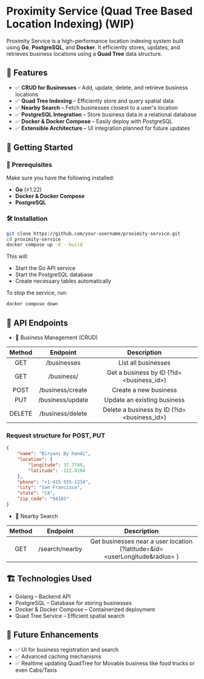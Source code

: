 # Proximity Service (Quad Tree Based Location Indexing) (WIP)

Proximity Service is a high-performance location indexing system built using **Go**, **PostgreSQL**, and **Docker**. It efficiently stores, updates, and retrieves business locations using a **Quad Tree** data structure.

## 📌 Features

- ✅ **CRUD for Businesses** – Add, update, delete, and retrieve business locations  
- ✅ **Quad Tree Indexing** – Efficiently store and query spatial data
- ✅ **Nearby Search** – Fetch businesses closest to a user's location  
- ✅ **PostgreSQL Integration** – Store business data in a relational database  
- ✅ **Docker & Docker Compose** – Easily deploy with PostgreSQL  
- ✅ **Extensible Architecture** – UI integration planned for future updates  

## 🚀 Getting Started

### 📌 Prerequisites

Make sure you have the following installed:

- **Go** (≥1.22)  
- **Docker & Docker Compose**
- **PostgreSQL**

### 🛠️ Installation

```sh
git clone https://github.com/your-username/proximity-service.git
cd proximity-service
docker compose up -d --build
```
This will:

- Start the Go API service
- Start the PostgreSQL database
- Create necessary tables automatically

To stop the service, run:
```sh
docker compose down
```

## 🔗 API Endpoints
- 📍 Business Management (CRUD)

| Method | Endpoint    |                 Description                  |
| :---:   | :---: |:--------------------------------------------:|
| GET | /businesses   |             List all businesses              |
| GET | /business/   |   Get a business by ID (?id=<business_id>)   |
| POST | /business/create   |            Create a new business             |
| PUT | /business/update   |         Update an existing business          |
| DELETE | /business/delete   | Delete a business by ID  (?id=<business_id>) |

### Request structure for POST, PUT
```json
{
    "name": "Biryani By handi",
    "location": {
        "longitude": 37.7749,
        "latitude": -122.4194
    },
    "phone": "+1-415-555-1234",
    "city": "San Francisco",
    "state": "CA",
    "zip_code": "94103"
}
```

- 📌 Nearby Search
  
| Method | Endpoint    | Description   |
| :---:  | :---: | :---: |
| GET | /search/nearby   | Get businesses near a user location (?latitude=<userLatitude>&id=<userLongitude&radius=<radius> ) |


## 🏗️ Technologies Used
- Golang – Backend API
- PostgreSQL – Database for storing businesses
- Docker & Docker Compose – Containerized deployment
- Quad Tree Service – Efficient spatial search

## 🎯 Future Enhancements
- ✅ UI for business registration and search
- ✅ Advanced caching mechanisms
- ✅ Realtime updating QuadTree for Movable business like food trucks or even Cabs/Taxis
